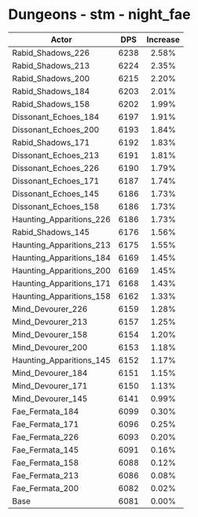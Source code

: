 # Dungeons - stm - night_fae
| Actor | DPS | Increase |
|---|:---:|:---:|
|Rabid_Shadows_226|6238|2.58%|
|Rabid_Shadows_213|6224|2.35%|
|Rabid_Shadows_200|6215|2.20%|
|Rabid_Shadows_184|6203|2.01%|
|Rabid_Shadows_158|6202|1.99%|
|Dissonant_Echoes_184|6197|1.91%|
|Dissonant_Echoes_200|6193|1.84%|
|Rabid_Shadows_171|6192|1.83%|
|Dissonant_Echoes_213|6191|1.81%|
|Dissonant_Echoes_226|6190|1.79%|
|Dissonant_Echoes_171|6187|1.74%|
|Dissonant_Echoes_145|6186|1.73%|
|Dissonant_Echoes_158|6186|1.73%|
|Haunting_Apparitions_226|6186|1.73%|
|Rabid_Shadows_145|6176|1.56%|
|Haunting_Apparitions_213|6175|1.55%|
|Haunting_Apparitions_184|6169|1.45%|
|Haunting_Apparitions_200|6169|1.45%|
|Haunting_Apparitions_171|6168|1.43%|
|Haunting_Apparitions_158|6162|1.33%|
|Mind_Devourer_226|6159|1.28%|
|Mind_Devourer_213|6157|1.25%|
|Mind_Devourer_158|6154|1.20%|
|Mind_Devourer_200|6153|1.18%|
|Haunting_Apparitions_145|6152|1.17%|
|Mind_Devourer_184|6151|1.15%|
|Mind_Devourer_171|6150|1.13%|
|Mind_Devourer_145|6141|0.99%|
|Fae_Fermata_184|6099|0.30%|
|Fae_Fermata_171|6096|0.25%|
|Fae_Fermata_226|6093|0.20%|
|Fae_Fermata_145|6091|0.16%|
|Fae_Fermata_158|6088|0.12%|
|Fae_Fermata_213|6086|0.08%|
|Fae_Fermata_200|6082|0.02%|
|Base|6081|0.00%|
